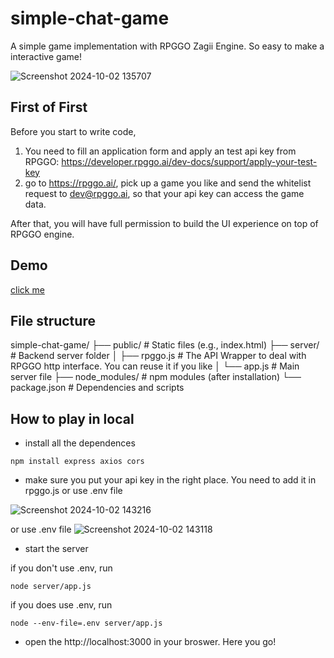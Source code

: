 # simple-chat-game
A simple game implementation with RPGGO Zagii Engine. So easy to make a interactive game!

![Screenshot 2024-10-02 135707](https://github.com/user-attachments/assets/44ec7d5d-8b27-43e0-9bd4-75fe03ea9241)


## First of First
Before you start to write code, 
1. You need to fill an application form and apply an test api key from RPGGO: https://developer.rpggo.ai/dev-docs/support/apply-your-test-key
2. go to https://rpggo.ai/, pick up a game you like and send the whitelist request to dev@rpggo.ai, so that your api key can access the game data.

After that, you will have full permission to build the UI experience on top of RPGGO engine.

## Demo
[click me](https://simple-chat-game-1089107932175.us-central1.run.app)

## File structure

simple-chat-game/
├── public/                # Static files (e.g., index.html)
├── server/                # Backend server folder
│   ├── rpggo.js           # The API Wrapper to deal with RPGGO http interface. You can reuse it if you like
│   └── app.js             # Main server file
├── node_modules/          # npm modules (after installation)
└── package.json           # Dependencies and scripts



## How to play in local

- install all the dependences

```
npm install express axios cors
```

- make sure you put your api key in the right place. You need to add it in rpggo.js or use .env file
  
![Screenshot 2024-10-02 143216](https://github.com/user-attachments/assets/8285bb4f-26c4-422e-a697-fdcee0c92619)


or use .env file
![Screenshot 2024-10-02 143118](https://github.com/user-attachments/assets/4804737d-a97b-46bc-8acb-f51cd7262fd2)


- start the server

if you don't use .env, run
```
node server/app.js
```

if you does use .env, run 
```
node --env-file=.env server/app.js
```

- open the http://localhost:3000 in your broswer. Here you go!

